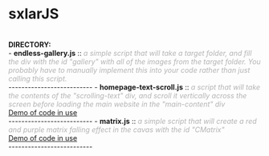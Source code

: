 # sxlarJS
<br>
<span style="font-size: 14px;"><b>DIRECTORY:</b></span><br>
- <b>endless-gallery.js</b> :: <span style="color: #b3b3b3;"><i>a simple script that will take a target folder, and fill the div with the id "gallery" with all of the images from the target folder. You probably have to manually implement this into your code rather than just calling this script.</i></span><br>
--------------------------
- <b>homepage-text-scroll.js</b> :: <span style="color: #b3b3b3;"><i>a script that will take the contents of the "scrolling-text" div, and scroll it vertically across the screen before loading the main website in the "main-content" div</i></span><br>
<a href="https://hellstorm-software.github.io/theGrid/" target="_blank"> Demo of code in use</a><br>
--------------------------
- <b>matrix.js</b> :: <span style="color: #b3b3b3;"><i>a simple script that will create a red and purple matrix falling effect in the cavas with the id "CMatrix"</i></span><br>
<a href="https://hellstorm-software.github.io/biohack/matrixOn.html" target="_blank"> Demo of code in use</a><br>
--------------------------
